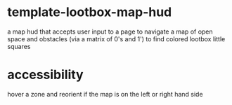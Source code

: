# template-lootbox-map-hud
a map hud that accepts user input to a page to navigate a map of open space and obstacles (via a matrix of 0's and 1') to find colored lootbox little squares

# accessibility
hover a zone and reorient if the map is on the left or right hand side